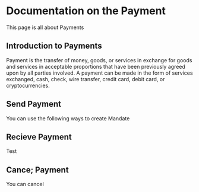 # Documentation on the Payment
This page is all about Payments

## Introduction to Payments
Payment is the transfer of money, goods, or services in exchange for goods and services in acceptable proportions that have been previously agreed upon by all parties involved. A payment can be made in the form of services exchanged, cash, check, wire transfer, credit card, debit card, or cryptocurrencies.

## Send Payment
You can use the following ways to create Mandate

## Recieve Payment
Test

## Cance; Payment
You can cancel
